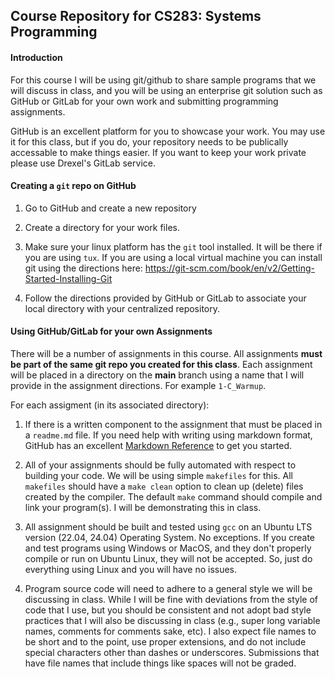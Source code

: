 ## Course Repository for CS283: Systems Programming

#### Introduction
For this course I will be using git/github to share sample programs that we will discuss in class, and you will be using an enterprise git solution such as GitHub or GitLab for your own work and submitting programming assignments.

GitHub is an excellent platform for you to showcase your work.  You may use it for this class, but if you do, your repository needs to be publically accessable to make things easier.  If you want to keep your work private please use Drexel's GitLab service.

#### Creating a `git` repo on GitHub

1. Go to GitHub and create a new repository

2. Create a directory for your work files.

3. Make sure your linux platform has the `git` tool installed.  It will be there if you are using `tux`.  If you are using a local virtual machine you can install git using the directions here: https://git-scm.com/book/en/v2/Getting-Started-Installing-Git

4. Follow the directions provided by GitHub or GitLab to associate your local directory with your centralized repository.

#### Using GitHub/GitLab for your own Assignments

There will be a number of assignments in this course.  All assignments **must be part of the same git repo you created for this class**.  Each assignment will be placed in a directory on the **main** branch using a name that I will provide in the assignment directions.  For example `1-C_Warmup`.

For each assigment (in its associated directory):

1. If there is a written component to the assignment that must be placed in a `readme.md` file.  If you need help with writing using markdown format, GitHub has an excellent [Markdown Reference](https://docs.github.com/en/get-started/writing-on-github/getting-started-with-writing-and-formatting-on-github/basic-writing-and-formatting-syntax) to get you started.

2. All of your assignments should be fully automated with respect to building your code.  We will be using simple `makefiles` for this.  All `makefiles` should have a `make clean` option to clean up (delete) files created by the compiler.  The default `make` command should compile and link your program(s).  I will be demonstrating this in class.

3. All assignment should be built and tested using `gcc` on an Ubuntu LTS version (22.04, 24.04) Operating System.  No exceptions. If you create and test programs using Windows or MacOS, and they don't properly compile or run on Ubuntu Linux, they will not be accepted.  So, just do everything using Linux and you will have no issues.

4. Program source code will need to adhere to a general style we will be discussing in class.  While I will be fine with deviations from the style of code that I use, but you should be consistent and not adopt bad style practices that I will also be discussing in class (e.g., super long variable names, comments for comments sake, etc).  I also expect file names to be short and to the point, use proper extensions, and do not include special characters other than dashes or underscores.  Submissions that have file names that include things like spaces will not be graded.  

